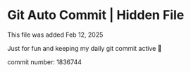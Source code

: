 # Git Auto Commit | Hidden File

This file was added Feb 12, 2025

Just for fun and keeping my daily git commit active 🤪

commit number: 1836744

